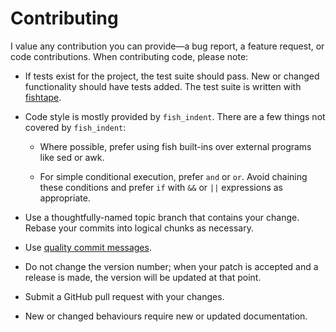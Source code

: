 # Contributing

I value any contribution you can provide—a bug report, a feature request, or
code contributions. When contributing code, please note:

- If tests exist for the project, the test suite should pass. New or changed
  functionality should have tests added. The test suite is written with
  [fishtape][].

- Code style is mostly provided by `fish_indent`. There are a few things not
  covered by `fish_indent`:

  - Where possible, prefer using fish built-ins over external programs like sed
    or awk.

  - For simple conditional execution, prefer `and` or `or`. Avoid chaining
    these conditions and prefer `if` with `&&` or `||` expressions as
    appropriate.

- Use a thoughtfully-named topic branch that contains your change. Rebase your
  commits into logical chunks as necessary.
- Use [quality commit messages][].
- Do not change the version number; when your patch is accepted and a release
  is made, the version will be updated at that point.
- Submit a GitHub pull request with your changes.
- New or changed behaviours require new or updated documentation.

[quality commit messages]: http://tbaggery.com/2008/04/19/a-note-about-git-commit-messages.html
[fishtape]: https://github.com/jorgebucaran/fishtape
